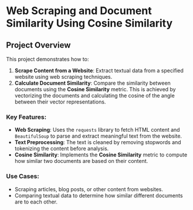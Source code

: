 # Web Scraping and Document Similarity Using Cosine Similarity

## Project Overview

This project demonstrates how to:

1. **Scrape Content from a Website**: Extract textual data from a specified website using web scraping techniques.
2. **Calculate Document Similarity**: Compare the similarity between documents using the **Cosine Similarity** metric. This is achieved by vectorizing the documents and calculating the cosine of the angle between their vector representations.

### Key Features:

* **Web Scraping**: Uses the `requests` library to fetch HTML content and `BeautifulSoup` to parse and extract meaningful text from the website.
* **Text Preprocessing**: The text is cleaned by removing stopwords and tokenizing the content before analysis.
* **Cosine Similarity**: Implements the **Cosine Similarity** metric to compute how similar two documents are based on their content.

### Use Cases:

* Scraping articles, blog posts, or other content from websites.
* Comparing textual data to determine how similar different documents are to each other.
